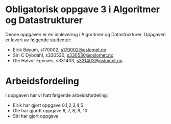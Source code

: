 # Obligatorisk oppgave 3 i Algoritmer og Datastrukturer

Denne oppgaven er en innlevering i Algoritmer og Datastrukturer. 
Oppgaven er levert av følgende studenter:
* Eirik Bøyum, s170002, s170002@oslomet.no
* Siri C Dybdahl, s330530, s330530@oslomet.no
* Ole Halvor Egenæs, s331403, s331403@oslomet.no

# Arbeidsfordeling

I oppgaven har vi hatt følgende arbeidsfordeling:
* Eirik har gjort oppgave 0,1,2,3,4,5
* Ole har gjordt oppgave 6, 7, 8, 9, 10
* Siri har gjort oppgave 


